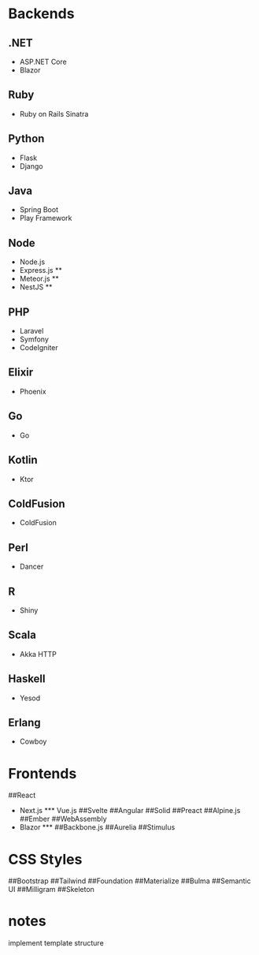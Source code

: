 # Backends
## .NET
- ASP.NET Core
- Blazor

## Ruby
- Ruby on Rails
Sinatra

## Python
- Flask
- Django

## Java
- Spring Boot
- Play Framework

## Node
- Node.js
- Express.js **
- Meteor.js **
- NestJS ** 

## PHP
- Laravel
- Symfony 
- CodeIgniter 

## Elixir
- Phoenix

## Go
- Go

## Kotlin
- Ktor 

## ColdFusion
- ColdFusion

## Perl
- Dancer

## R
- Shiny

## Scala
- Akka HTTP 

## Haskell
- Yesod 

## Erlang
- Cowboy 


# Frontends
##React
- Next.js ***
Vue.js
##Svelte
##Angular
##Solid
##Preact
##Alpine.js
##Ember
##WebAssembly
- Blazor ***
##Backbone.js
##Aurelia
##Stimulus

# CSS Styles
##Bootstrap
##Tailwind
##Foundation
##Materialize
##Bulma
##Semantic UI
##Milligram
##Skeleton

# notes
implement template structure